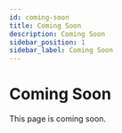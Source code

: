 ```yaml
---
id: coming-soon
title: Coming Soon
description: Coming Soon
sidebar_position: 1
sidebar_label: Coming Soon
---
```


# Coming Soon

This page is coming soon.
